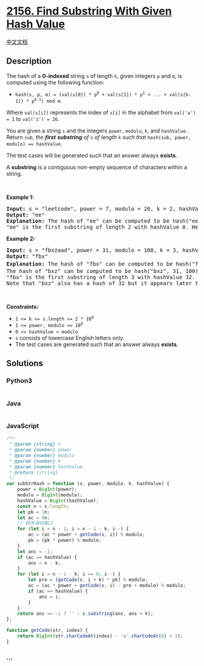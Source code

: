 # [2156. Find Substring With Given Hash Value](https://leetcode.com/problems/find-substring-with-given-hash-value)

[中文文档](/solution/2100-2199/2156.Find%20Substring%20With%20Given%20Hash%20Value/README.md)

## Description

<p>The hash of a <strong>0-indexed</strong> string <code>s</code> of length <code>k</code>, given integers <code>p</code> and <code>m</code>, is computed using the following function:</p>

<ul>
	<li><code>hash(s, p, m) = (val(s[0]) * p<sup>0</sup> + val(s[1]) * p<sup>1</sup> + ... + val(s[k-1]) * p<sup>k-1</sup>) mod m</code>.</li>
</ul>

<p>Where <code>val(s[i])</code> represents the index of <code>s[i]</code> in the alphabet from <code>val(&#39;a&#39;) = 1</code> to <code>val(&#39;z&#39;) = 26</code>.</p>

<p>You are given a string <code>s</code> and the integers <code>power</code>, <code>modulo</code>, <code>k</code>, and <code>hashValue.</code> Return <code>sub</code>,<em> the <strong>first</strong> <strong>substring</strong> of </em><code>s</code><em> of length </em><code>k</code><em> such that </em><code>hash(sub, power, modulo) == hashValue</code>.</p>

<p>The test cases will be generated such that an answer always <strong>exists</strong>.</p>

<p>A <b>substring</b> is a contiguous non-empty sequence of characters within a string.</p>

<p>&nbsp;</p>
<p><strong class="example">Example 1:</strong></p>

<pre>
<strong>Input:</strong> s = &quot;leetcode&quot;, power = 7, modulo = 20, k = 2, hashValue = 0
<strong>Output:</strong> &quot;ee&quot;
<strong>Explanation:</strong> The hash of &quot;ee&quot; can be computed to be hash(&quot;ee&quot;, 7, 20) = (5 * 1 + 5 * 7) mod 20 = 40 mod 20 = 0. 
&quot;ee&quot; is the first substring of length 2 with hashValue 0. Hence, we return &quot;ee&quot;.
</pre>

<p><strong class="example">Example 2:</strong></p>

<pre>
<strong>Input:</strong> s = &quot;fbxzaad&quot;, power = 31, modulo = 100, k = 3, hashValue = 32
<strong>Output:</strong> &quot;fbx&quot;
<strong>Explanation:</strong> The hash of &quot;fbx&quot; can be computed to be hash(&quot;fbx&quot;, 31, 100) = (6 * 1 + 2 * 31 + 24 * 31<sup>2</sup>) mod 100 = 23132 mod 100 = 32. 
The hash of &quot;bxz&quot; can be computed to be hash(&quot;bxz&quot;, 31, 100) = (2 * 1 + 24 * 31 + 26 * 31<sup>2</sup>) mod 100 = 25732 mod 100 = 32. 
&quot;fbx&quot; is the first substring of length 3 with hashValue 32. Hence, we return &quot;fbx&quot;.
Note that &quot;bxz&quot; also has a hash of 32 but it appears later than &quot;fbx&quot;.
</pre>

<p>&nbsp;</p>
<p><strong>Constraints:</strong></p>

<ul>
	<li><code>1 &lt;= k &lt;= s.length &lt;= 2 * 10<sup>4</sup></code></li>
	<li><code>1 &lt;= power, modulo &lt;= 10<sup>9</sup></code></li>
	<li><code>0 &lt;= hashValue &lt; modulo</code></li>
	<li><code>s</code> consists of lowercase English letters only.</li>
	<li>The test cases are generated such that an answer always <strong>exists</strong>.</li>
</ul>

## Solutions

<!-- tabs:start -->

### **Python3**

```python

```

### **Java**

```java

```

### **JavaScript**

```js
/**
 * @param {string} s
 * @param {number} power
 * @param {number} modulo
 * @param {number} k
 * @param {number} hashValue
 * @return {string}
 */
var subStrHash = function (s, power, modulo, k, hashValue) {
    power = BigInt(power);
    modulo = BigInt(modulo);
    hashValue = BigInt(hashValue);
    const n = s.length;
    let pk = 1n;
    let ac = 0n;
    // 倒序滑动窗口
    for (let i = n - 1; i > n - 1 - k; i--) {
        ac = (ac * power + getCode(s, i)) % modulo;
        pk = (pk * power) % modulo;
    }
    let ans = -1;
    if (ac == hashValue) {
        ans = n - k;
    }
    for (let i = n - 1 - k; i >= 0; i--) {
        let pre = (getCode(s, i + k) * pk) % modulo;
        ac = (ac * power + getCode(s, i) - pre + modulo) % modulo;
        if (ac == hashValue) {
            ans = i;
        }
    }
    return ans == -1 ? '' : s.substring(ans, ans + k);
};

function getCode(str, index) {
    return BigInt(str.charCodeAt(index) - 'a'.charCodeAt(0) + 1);
}
```

### **...**

```

```

<!-- tabs:end -->
